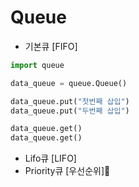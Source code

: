 # Queue

- 기본큐 [FIFO]
```python
import queue

data_queue = queue.Queue()

data_queue.put("첫번째 삽입")
data_queue.put("두번째 삽입")

data_queue.get()
data_queue.get()
```
- Lifo큐 [LIFO]
- Priority큐 [우선순위]

